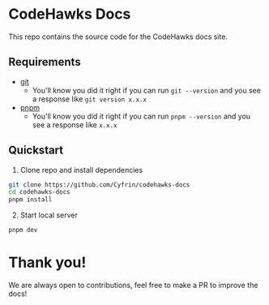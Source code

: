 # CodeHawks Docs

This repo contains the source code for the CodeHawks docs site.

## Requirements

- [git](https://git-scm.com/book/en/v2/Getting-Started-Installing-Git)
  - You'll know you did it right if you can run `git --version` and you see a response like `git version x.x.x`
- [pnpm](https://pnpm.io/)
  - You'll know you did it right if you can run `pnpm --version` and you see a response like `x.x.x`

## Quickstart

1. Clone repo and install dependencies
```bash
git clone https://github.com/Cyfrin/codehawks-docs
cd codehawks-docs
pnpm install
```

2. Start local server

```bash
pnpm dev
```

# Thank you!

We are always open to contributions, feel free to make a PR to improve the docs!